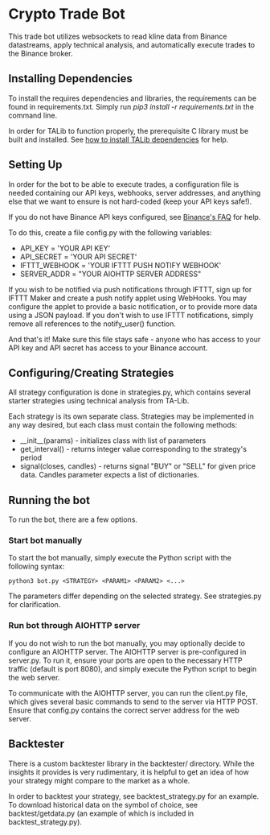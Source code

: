 # Crypto Trade Bot

This trade bot utilizes websockets to read kline data from Binance datastreams, apply technical analysis, and automatically execute trades to the Binance broker.


## Installing Dependencies

To install the requires dependencies and libraries, the requirements can be found in requirements.txt. Simply run *pip3 install -r requirements.txt* in the command line.

In order for TALib to function properly, the prerequisite C library must be built and installed. See [how to install TALib dependencies](https://mrjbq7.github.io/ta-lib/install.html) for help.

## Setting Up

In order for the bot to be able to execute trades, a configuration file is needed containing our API keys, webhooks, server addresses, and anything else that we want to ensure is not hard-coded (keep your API keys safe!).  

If you do not have Binance API keys configured, see [Binance's FAQ](http://binance.com/en/support/faq/360002502072) for help.

To do this, create a file config.py with the following variables:
* API\_KEY = 'YOUR API KEY'
* API\_SECRET = 'YOUR API SECRET'
* IFTTT\_WEBHOOK = 'YOUR IFTTT PUSH NOTIFY WEBHOOK'
* SERVER\_ADDR = "YOUR AIOHTTP SERVER ADDRESS"  

If you wish to be notified via push notifications through IFTTT, sign up for IFTTT Maker and create a push notify applet using WebHooks. You may configure the applet to provide a basic notification, or to provide more data using a JSON payload. If you don't wish to use IFTTT notifications, simply remove all references to the notify\_user() function.  

And that's it! Make sure this file stays safe - anyone who has access to your API key and API secret has access to your Binance account.

## Configuring/Creating Strategies

All strategy configuration is done in strategies.py, which contains several starter strategies using technical analysis from TA-Lib.  

Each strategy is its own separate class. Strategies may be implemented in any way desired, but each class must contain the following methods:  
* \_\_init\_\_(params) - initializes class with list of parameters 
* get\_interval() - returns integer value corresponding to the strategy's period
* signal(closes, candles) - returns signal "BUY" or "SELL" for given price data. Candles parameter expects a list of dictionaries.

## Running the bot

To run the bot, there are a few options.

### Start bot manually

To start the bot manually, simply execute the Python script with the following syntax:

```
python3 bot.py <STRATEGY> <PARAM1> <PARAM2> <...>
```

The parameters differ depending on the selected strategy. See strategies.py for clarification.  

### Run bot through AIOHTTP server

If you do not wish to run the bot manually, you may optionally decide to configure an AIOHTTP server. The AIOHTTP server is pre-configured in server.py. To run it, ensure your ports are open to the necessary HTTP traffic (default is port 8080), and simply execute the Python script to begin the web server.

To communicate with the AIOHTTP server, you can run the client.py file, which gives several basic commands to send to the server via HTTP POST. Ensure that config.py contains the correct server address for the web server.


## Backtester

There is a custom backtester library in the backtester/ directory. While the insights it provides is very rudimentary, it is helpful to get an idea of how your strategy might compare to the market as a whole.  

In order to backtest your strategy, see backtest\_strategy.py for an example. To download historical data on the symbol of choice, see backtest/getdata.py (an example of which is included in backtest\_strategy.py).  




